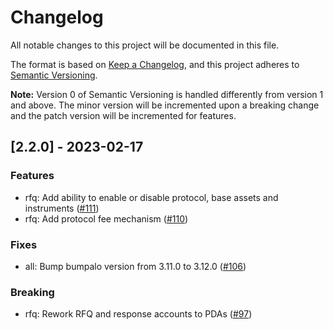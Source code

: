 # Changelog

All notable changes to this project will be documented in this file.

The format is based on [Keep a Changelog](https://keepachangelog.com/en/1.0.0/),
and this project adheres to [Semantic Versioning](https://semver.org/spec/v2.0.0.html).

**Note:** Version 0 of Semantic Versioning is handled differently from version 1 and above.
The minor version will be incremented upon a breaking change and the patch version will be incremented for features.

## [2.2.0] - 2023-02-17

### Features

- rfq: Add ability to enable or disable protocol, base assets and instruments ([#111](https://github.com/convergence-rfq/protocol-disable-instrument-and-base-asset))
- rfq: Add protocol fee mechanism ([#110](https://github.com/convergence-rfq/protocol-fees))

### Fixes

- all: Bump bumpalo version from 3.11.0 to 3.12.0 ([#106](https://github.com/convergence-rfq/dependabot/cargo/spot-instrument/program/bumpalo-3.12.0))

### Breaking

- rfq: Rework RFQ and response accounts to PDAs ([#97](https://gihub.com/convergence-rfq/rfq-and-response-to-pda))
